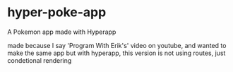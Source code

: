 # hyper-poke-app
A Pokemon app made with Hyperapp

made because I say  'Program With Erik's' video on youtube, and wanted to make the same app but with hyperapp,
this version is not using routes, just condetional rendering
